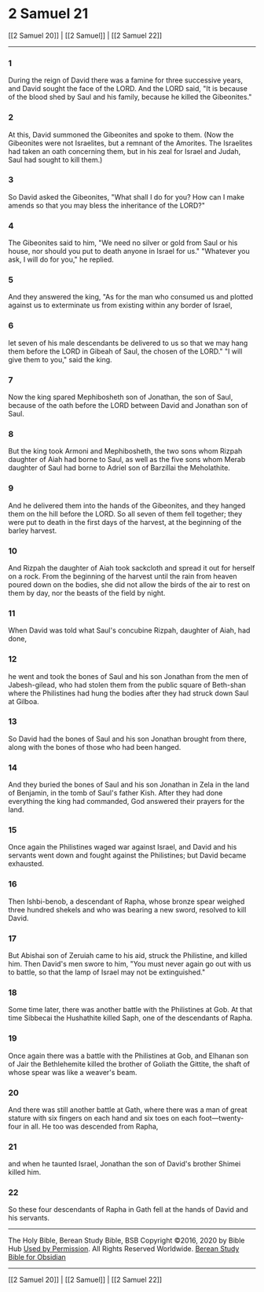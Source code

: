 # 2 Samuel 21

[[2 Samuel 20]] | [[2 Samuel]] | [[2 Samuel 22]]

---

### 1
During the reign of David there was a famine for three successive years, and David sought the face of the LORD. And the LORD said, "It is because of the blood shed by Saul and his family, because he killed the Gibeonites."

### 2
At this, David summoned the Gibeonites and spoke to them. (Now the Gibeonites were not Israelites, but a remnant of the Amorites. The Israelites had taken an oath concerning them, but in his zeal for Israel and Judah, Saul had sought to kill them.)

### 3
So David asked the Gibeonites, "What shall I do for you? How can I make amends so that you may bless the inheritance of the LORD?"

### 4
The Gibeonites said to him, "We need no silver or gold from Saul or his house, nor should you put to death anyone in Israel for us." "Whatever you ask, I will do for you," he replied.

### 5
And they answered the king, "As for the man who consumed us and plotted against us to exterminate us from existing within any border of Israel,

### 6
let seven of his male descendants be delivered to us so that we may hang them before the LORD in Gibeah of Saul, the chosen of the LORD." "I will give them to you," said the king.

### 7
Now the king spared Mephibosheth son of Jonathan, the son of Saul, because of the oath before the LORD between David and Jonathan son of Saul.

### 8
But the king took Armoni and Mephibosheth, the two sons whom Rizpah daughter of Aiah had borne to Saul, as well as the five sons whom Merab daughter of Saul had borne to Adriel son of Barzillai the Meholathite.

### 9
And he delivered them into the hands of the Gibeonites, and they hanged them on the hill before the LORD. So all seven of them fell together; they were put to death in the first days of the harvest, at the beginning of the barley harvest.

### 10
And Rizpah the daughter of Aiah took sackcloth and spread it out for herself on a rock. From the beginning of the harvest until the rain from heaven poured down on the bodies, she did not allow the birds of the air to rest on them by day, nor the beasts of the field by night.

### 11
When David was told what Saul's concubine Rizpah, daughter of Aiah, had done,

### 12
he went and took the bones of Saul and his son Jonathan from the men of Jabesh-gilead, who had stolen them from the public square of Beth-shan where the Philistines had hung the bodies after they had struck down Saul at Gilboa.

### 13
So David had the bones of Saul and his son Jonathan brought from there, along with the bones of those who had been hanged.

### 14
And they buried the bones of Saul and his son Jonathan in Zela in the land of Benjamin, in the tomb of Saul's father Kish. After they had done everything the king had commanded, God answered their prayers for the land.

### 15
Once again the Philistines waged war against Israel, and David and his servants went down and fought against the Philistines; but David became exhausted.

### 16
Then Ishbi-benob, a descendant of Rapha, whose bronze spear weighed three hundred shekels and who was bearing a new sword, resolved to kill David.

### 17
But Abishai son of Zeruiah came to his aid, struck the Philistine, and killed him. Then David's men swore to him, "You must never again go out with us to battle, so that the lamp of Israel may not be extinguished."

### 18
Some time later, there was another battle with the Philistines at Gob. At that time Sibbecai the Hushathite killed Saph, one of the descendants of Rapha.

### 19
Once again there was a battle with the Philistines at Gob, and Elhanan son of Jair the Bethlehemite killed the brother of Goliath the Gittite, the shaft of whose spear was like a weaver's beam.

### 20
And there was still another battle at Gath, where there was a man of great stature with six fingers on each hand and six toes on each foot—twenty-four in all. He too was descended from Rapha,

### 21
and when he taunted Israel, Jonathan the son of David's brother Shimei killed him.

### 22
So these four descendants of Rapha in Gath fell at the hands of David and his servants.

---

The Holy Bible, Berean Study Bible, BSB
Copyright ©2016, 2020 by Bible Hub
[Used by Permission](https://berean.bible/terms.htm). All Rights Reserved Worldwide.
[Berean Study Bible for Obsidian](https://github.com/gapmiss/berean-study-bible-for-obsidian)

---

[[2 Samuel 20]] | [[2 Samuel]] | [[2 Samuel 22]]

